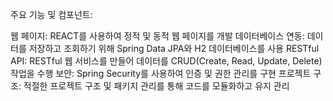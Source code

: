 주요 기능 및 컴포넌트:

웹 페이지: REACT를 사용하여 정적 및 동적 웹 페이지를 개발
데이터베이스 연동: 데이터를 저장하고 조회하기 위해 Spring Data JPA와 H2 데이터베이스를 사용
RESTful API: RESTful 웹 서비스를 만들어 데이터를 CRUD(Create, Read, Update, Delete) 작업을 수행
보안: Spring Security를 사용하여 인증 및 권한 관리를 구현
프로젝트 구조: 적절한 프로젝트 구조 및 패키지 관리를 통해 코드를 모듈화하고 유지 관리  
